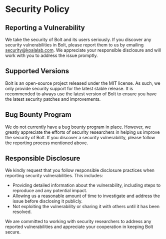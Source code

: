 # Security Policy

## Reporting a Vulnerability

We take the security of Bolt and its users seriously. If you discover any
security vulnerabilities in Bolt, please report them to us by emailing
security@koalalab.com. We appreciate your responsible disclosure and will work
with you to address the issue promptly.

## Supported Versions

Bolt is an open-source project released under the MIT license. As such, we only
provide security support for the latest stable release. It is recommended to
always use the latest version of Bolt to ensure you have the latest security
patches and improvements.

## Bug Bounty Program

We do not currently have a bug bounty program in place. However, we greatly
appreciate the efforts of security researchers in helping us improve the
security of Bolt. If you discover a security vulnerability, please follow the
reporting process mentioned above.

## Responsible Disclosure

We kindly request that you follow responsible disclosure practices when
reporting security vulnerabilities. This includes:

- Providing detailed information about the vulnerability, including steps to
  reproduce and any potential impact.
- Allowing us a reasonable amount of time to investigate and address the issue
  before disclosing it publicly.
- Not exploiting the vulnerability or sharing it with others until it has been
  resolved.

We are committed to working with security researchers to address any reported
vulnerabilities and appreciate your cooperation in keeping Bolt secure.

